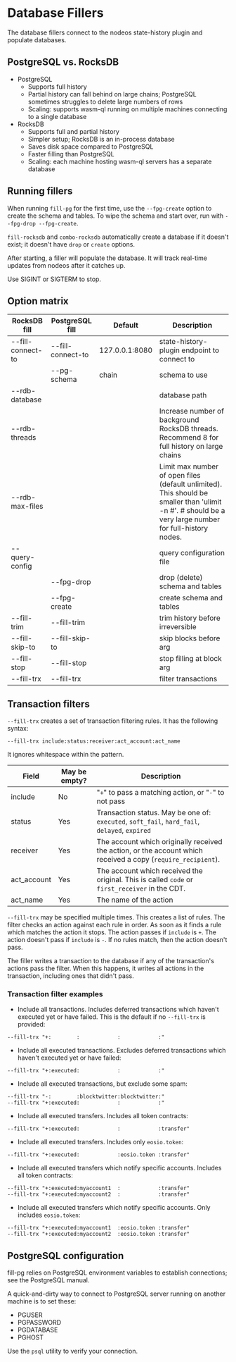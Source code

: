 # Database Fillers

The database fillers connect to the nodeos state-history plugin and populate databases.

## PostgreSQL vs. RocksDB

* PostgreSQL
  * Supports full history
  * Partial history can fall behind on large chains; PostgreSQL sometimes struggles to delete large numbers of rows
  * Scaling: supports wasm-ql running on multiple machines connecting to a single database
* RocksDB
  * Supports full and partial history
  * Simpler setup; RocksDB is an in-process database
  * Saves disk space compared to PostgreSQL
  * Faster filling than PostgreSQL
  * Scaling: each machine hosting wasm-ql servers has a separate database

## Running fillers

When running `fill-pg` for the first time, use the `--fpg-create` option to create the schema and tables. To wipe the schema and start over, run with `--fpg-drop --fpg-create`. 

`fill-rocksdb` and `combo-rocksdb` automatically create a database if it doesn't exist; it doesn't have `drop` or `create` options.

After starting, a filler will populate the database. It will track real-time updates from nodeos after it catches up.

Use SIGINT or SIGTERM to stop.

## Option matrix

| RocksDB fill          | PostgreSQL fill           | Default               | Description |
|---------------------  |-------------------------- |--------------------   |-------------|
| --fill-connect-to     | --fill-connect-to         | 127.0.0.1:8080        | state-history-plugin endpoint to connect to |
|                       | --pg-schema               | chain                 | schema to use |
| --rdb-database        |                           |                       | database path |
| --rdb-threads         |                           |                       | Increase number of background RocksDB threads. Recommend 8 for full history on large chains |
| --rdb-max-files       |                           |                       | Limit max number of open files (default unlimited). This should be smaller than 'ulimit -n #'. # should be a very large number for full-history nodes. |
| --query-config        |                           |                       | query configuration file |
|                       | --fpg-drop                |                       | drop (delete) schema and tables |
|                       | --fpg-create              |                       | create schema and tables |
| --fill-trim           | --fill-trim               |                       | trim history before irreversible |
| --fill-skip-to        | --fill-skip-to            |                       | skip blocks before arg |
| --fill-stop           | --fill-stop               |                       | stop filling at block arg |
| --fill-trx            | --fill-trx                |                       | filter transactions |

## Transaction filters

`--fill-trx` creates a set of transaction filtering rules. It has the following syntax:

```
--fill-trx include:status:receiver:act_account:act_name
```

It ignores whitespace within the pattern.

| Field         | May be empty? | Description |
| ------------- | ------------- | ----------- |
| include       | No            | "`+`" to pass a matching action, or "`-`" to not pass |
| status        | Yes           | Transaction status. May be one of: `executed`, `soft_fail`, `hard_fail`, `delayed`, `expired` |
| receiver      | Yes           | The account which originally received the action, or the account which received a copy (`require_recipient`). |
| act_account   | Yes           | The account which received the original. This is called `code` or `first_receiver` in the CDT. |
| act_name      | Yes           | The name of the action |

`--fill-trx` may be specified multiple times. This creates a list of rules. The filter checks an action against each
rule in order. As soon as it finds a rule which matches the action it stops. The action passes if `include` is `+`. 
The action doesn't pass if `include` is `-`. If no rules match, then the action doesn't pass.

The filler writes a transaction to the database if any of the transaction's actions pass the filter. When this happens, it writes all
actions in the transaction, including ones that didn't pass.

### Transaction filter examples

* Include all transactions. Includes deferred transactions which haven't executed
  yet or have failed. This is the default if no `--fill-trx` is provided:

```
--fill-trx "+:        :            :            :"
```

* Include all executed transactions. Excludes deferred transactions which haven't executed
  yet or have failed:

```
--fill-trx "+:executed:            :            :"
```

* Include all executed transactions, but exclude some spam:

```
--fill-trx "-:        :blocktwitter:blocktwitter:"
--fill-trx "+:executed:            :            :"
```

* Include all executed transfers. Includes all token contracts:

```
--fill-trx "+:executed:            :            :transfer"
```

* Include all executed transfers. Includes only `eosio.token`:

```
--fill-trx "+:executed:            :eosio.token :transfer"
```

* Include all executed transfers which notify specific accounts. Includes all token contracts:

```
--fill-trx "+:executed:myaccount1  :            :transfer"
--fill-trx "+:executed:myaccount2  :            :transfer"
```

* Include all executed transfers which notify specific accounts. Only includes `eosio.token`:

```
--fill-trx "+:executed:myaccount1  :eosio.token :transfer"
--fill-trx "+:executed:myaccount2  :eosio.token :transfer"
```

## PostgreSQL configuration

fill-pg relies on PostgreSQL environment variables to establish connections; see the PostgreSQL manual.

A quick-and-dirty way to connect to PostgreSQL server running on another machine is to set these:
* PGUSER
* PGPASSWORD
* PGDATABASE
* PGHOST

Use the `psql` utility to verify your connection.
